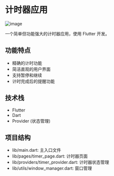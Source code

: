 # 计时器应用

![image](https://github.com/user-attachments/assets/e14888d7-e528-4f49-adc3-f81635e4f3d7)

一个简单但功能强大的计时器应用，使用 Flutter 开发。

## 功能特点

- 精确的计时功能
- 简洁直观的用户界面
- 支持暂停和继续
- 计时完成后的提醒功能

## 技术栈

- Flutter
- Dart
- Provider (状态管理)

## 项目结构

- lib/main.dart: 主入口文件
- lib/pages/timer_page.dart: 计时器页面
- lib/providers/timer_provider.dart: 计时器状态管理
- lib/utils/window_manager.dart: 窗口管理
